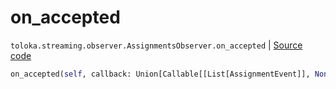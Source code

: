 # on_accepted
`toloka.streaming.observer.AssignmentsObserver.on_accepted` | [Source code](https://github.com/Toloka/toloka-kit/blob/v0.1.24/src/streaming/observer.py#L375)

```python
on_accepted(self, callback: Union[Callable[[List[AssignmentEvent]], None], Callable[[List[AssignmentEvent]], Awaitable[None]]])
```

